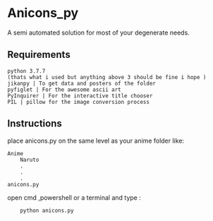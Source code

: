 # Anicons_py

A semi automated solution for most of your degenerate needs.

## Requirements

    python 3.7.7
    (thats what i used but anything above 3 should be fine i hope )
    jikanpy | To get data and posters of the folder
    pyfiglet | For the awesome ascii art 
    PyInquirer | For the interactive title chooser 
    PIL | pillow for the image conversion process 

## Instructions

place anicons.py on the same level as your anime folder like:

    Anime
        Naruto
        .
        .
        .
    anicons.py

open cmd ,powershell or a terminal and type :

```py
    python anicons.py
```
